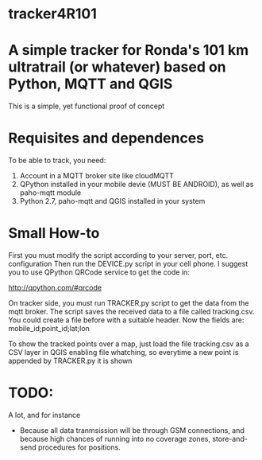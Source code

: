 # tracker4R101
A simple tracker for Ronda's 101 km ultratrail (or whatever) based on Python, MQTT and QGIS
==============================================================================
This is a simple, yet functional proof of concept

Requisites and dependences
==========================
To be able to track, you need:

1) Account in a MQTT broker site like cloudMQTT
2) QPython installed in your mobile devie (MUST BE ANDROID), as well as paho-mqtt module
3) Python 2.7, paho-mqtt and QGIS installed in your system

Small How-to
============

First you must modify the script according to your server, port, etc. configuration
Then run the DEVICE.py script in your cell phone. I suggest you to use QPython QRCode service to get the code in:

http://qpython.com/#qrcode

On tracker side, you must run TRACKER.py script to get the data from the mqtt broker.
The script saves the received data to a file called tracking.csv. You could create a file before with a suitable
header. Now the fields are:
mobile_id;point_id;lat;lon

To show the tracked points over a map, just load the file tracking.csv
as a CSV layer in QGIS enabling file whatching, so everytime a new point is appended by TRACKER.py it is shown

TODO:
=====
A lot, and for instance
- Because all data tranmsission will be through GSM connections, and because high chances of 
  running into no coverage zones, store-and-send procedures for positions.

  



